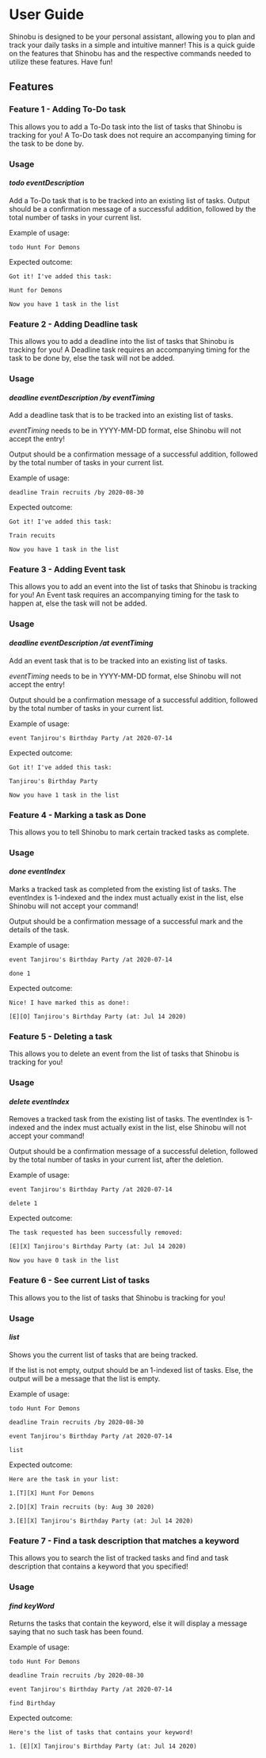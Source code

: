 # User Guide
Shinobu is designed to be your personal assistant, allowing you to plan and track your daily tasks in a simple and intuitive manner!
This is a quick guide on the features that Shinobu has and the respective commands needed to utilize these features. Have fun!

## Features 

### Feature 1 - Adding **To-Do** task
This allows you to add a To-Do task into the list of tasks that Shinobu is tracking for you! 
A To-Do task does not require an accompanying timing for the task to be done by.

### Usage

#### *todo eventDescription*

Add a To-Do task that is to be tracked into an existing list of tasks. 
Output should be a confirmation message of a successful addition, followed by the
total number of tasks in your current list.

Example of usage: 

 `todo Hunt For Demons`

Expected outcome:

`Got it! I've added this task:`

`Hunt for Demons`

`Now you have 1 task in the list`

### Feature 2 - Adding **Deadline** task
This allows you to add a deadline into the list of tasks that Shinobu is tracking for you! 
A Deadline task requires an accompanying timing for the task to be done by, else the task will not be added.

### Usage

#### *deadline eventDescription /by eventTiming*

Add a deadline task that is to be tracked into an existing list of tasks. 

*eventTiming* needs to be in YYYY-MM-DD format, else Shinobu will not accept the entry!

Output should be a confirmation message of a successful addition, followed by the
total number of tasks in your current list.

Example of usage: 

 `deadline Train recruits /by 2020-08-30`

Expected outcome:

`Got it! I've added this task:`

`Train recuits`

`Now you have 1 task in the list`

### Feature 3 - Adding **Event** task
This allows you to add an event into the list of tasks that Shinobu is tracking for you! 
An Event task requires an accompanying timing for the task to happen at, else the task will not be added.

### Usage

#### *deadline eventDescription /at eventTiming*

Add an event task that is to be tracked into an existing list of tasks. 

*eventTiming* needs to be in YYYY-MM-DD format, else Shinobu will not accept the entry!

Output should be a confirmation message of a successful addition, followed by the
total number of tasks in your current list.

Example of usage: 

 `event Tanjirou's Birthday Party /at 2020-07-14`

Expected outcome:

`Got it! I've added this task:`

`Tanjirou's Birthday Party`

`Now you have 1 task in the list`

### Feature 4 - Marking a task as **Done**
This allows you to tell Shinobu to mark certain tracked tasks as complete.

### Usage

#### *done eventIndex*

Marks a tracked task as completed from the existing list of tasks. The eventIndex is 1-indexed and
the index must actually exist in the list, else Shinobu will not accept your command!

Output should be a confirmation message of a successful mark and the details of the task.

Example of usage: 

`event Tanjirou's Birthday Party /at 2020-07-14`
 
`done 1`

Expected outcome:

`Nice! I have marked this as done!:`

`[E][O] Tanjirou's Birthday Party (at: Jul 14 2020)`

### Feature 5 - **Deleting** a task
This allows you to delete an event from the list of tasks that Shinobu is tracking for you! 

### Usage

#### *delete eventIndex*

Removes a tracked task from the existing list of tasks. The eventIndex is 1-indexed and
the index must actually exist in the list, else Shinobu will not accept your command!

Output should be a confirmation message of a successful deletion, followed by the
total number of tasks in your current list, after the deletion.

Example of usage: 

 `event Tanjirou's Birthday Party /at 2020-07-14`
 
 `delete 1`

Expected outcome:

`The task requested has been successfully removed:`

`[E][X] Tanjirou's Birthday Party (at: Jul 14 2020)`

`Now you have 0 task in the list`

### Feature 6 - See current **List** of tasks
This allows you to the list of tasks that Shinobu is tracking for you! 

### Usage

#### *list*

Shows you the current list of tasks that are being tracked.

If the list is not empty, output should be an 1-indexed list of tasks.
Else, the output will be a message that the list is empty.

Example of usage: 

 `todo Hunt For Demons`
 
 `deadline Train recruits /by 2020-08-30`

 `event Tanjirou's Birthday Party /at 2020-07-14`
 
 `list`

Expected outcome:

`Here are the task in your list:`

`1.[T][X] Hunt For Demons`

`2.[D][X] Train recruits (by: Aug 30 2020)`

`3.[E][X] Tanjirou's Birthday Party (at: Jul 14 2020)`

### Feature 7 - **Find** a task description that matches a keyword
This allows you to search the list of tracked tasks and
find and task description that contains a keyword that you specified! 

### Usage

#### *find keyWord*

Returns the tasks that contain the keyword, else it will display a message
saying that no such task has been found.


Example of usage: 

 `todo Hunt For Demons`
 
 `deadline Train recruits /by 2020-08-30`

 `event Tanjirou's Birthday Party /at 2020-07-14`
 
 `find Birthday`

Expected outcome:

`Here's the list of tasks that contains your keyword!`

`1. [E][X] Tanjirou's Birthday Party (at: Jul 14 2020)`